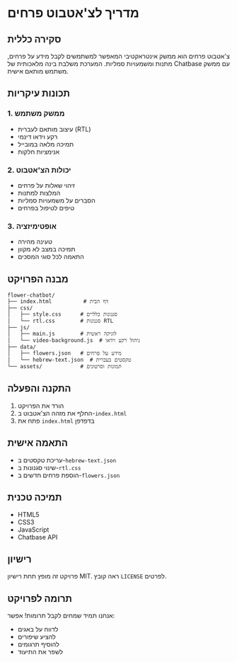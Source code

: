 # מדריך לצ'אטבוט פרחים

## סקירה כללית
צ'אטבוט פרחים הוא ממשק אינטראקטיבי המאפשר למשתמשים לקבל מידע על פרחים, מתנות ומשמעויות סמליות. המערכת משלבת בינה מלאכותית של Chatbase עם ממשק משתמש מותאם אישית.

## תכונות עיקריות

### 1. ממשק משתמש
- עיצוב מותאם לעברית (RTL)
- רקע וידאו דינמי
- תמיכה מלאה במובייל
- אנימציות חלקות

### 2. יכולות הצ'אטבוט
- זיהוי שאלות על פרחים
- המלצות למתנות
- הסברים על משמעויות סמליות
- טיפים לטיפול בפרחים

### 3. אופטימיזציה
- טעינה מהירה
- תמיכה במצב לא מקוון
- התאמה לכל סוגי המסכים

## מבנה הפרויקט

```
flower-chatbot/
├── index.html          # דף הבית
├── css/
│   ├── style.css      # סגנונות כלליים
│   └── rtl.css        # סגנונות RTL
├── js/
│   ├── main.js        # לוגיקה ראשית
│   └── video-background.js  # ניהול רקע וידאו
├── data/
│   ├── flowers.json   # מידע על פרחים
│   └── hebrew-text.json  # טקסטים בעברית
└── assets/            # תמונות וסרטונים
```

## התקנה והפעלה

1. הורד את הפרויקט
2. החלף את מזהה הצ'אטבוט ב-`index.html`
3. פתח את `index.html` בדפדפן

## התאמה אישית

- עריכת טקסטים ב-`hebrew-text.json`
- שינוי סגנונות ב-`rtl.css`
- הוספת פרחים חדשים ב-`flowers.json`

## תמיכה טכנית

- HTML5
- CSS3
- JavaScript
- Chatbase API

## רישיון

פרויקט זה מופץ תחת רישיון MIT. ראה קובץ `LICENSE` לפרטים.

## תרומה לפרויקט

אנחנו תמיד שמחים לקבל תרומות! אפשר:
- לדווח על באגים
- להציע שיפורים
- להוסיף תרגומים
- לשפר את התיעוד 